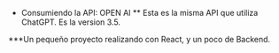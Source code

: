 * Consumiendo la API: OPEN AI
** Esta es la misma API que utiliza ChatGPT. Es la version 3.5.

***Un  pequeño proyecto realizando con React, y un poco de Backend. 
